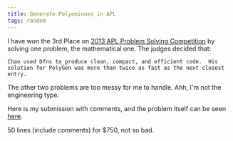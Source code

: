 ```yaml
---
title: Generate Polyominoes in APL
tags: random
---
```


I have won the 3rd Place on [2013 APL Problem Solving Competition](http://www.dyalog.com/news/83/420/2013-APL-Programming-Contest-winners.htm) by solving one problem, the mathematical one. The judges decided that: 
    
    Chao used Dfns to produce clean, compact, and efficient code.  His solution for PolyGen was more than twice as fast as the next closest entry.

The other two problems are too messy for me to handle. Ahh, I'm not the engineering type.

Here is my submission with comments, and the problem itself can be seen [here](http://studentcompetitions-general.s3.amazonaws.com/dyalog-apl/phase_2/2013%20APL%20Problem%20Solving%20Competition%20Phase%20II%20Problems.pdf).

<script src="https://gist.github.com/chaoxu/6478677.js"></script>

50 lines (include comments) for $750, not so bad.